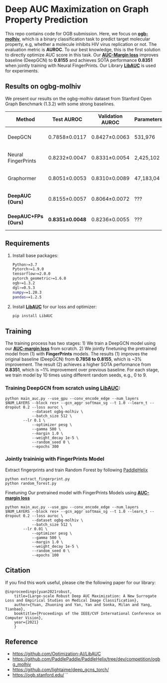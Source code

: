 # Deep AUC Maximization on Graph Property Prediction
This repo contains code for OGB submission. Here, we focus on [**ogb-molhiv**](https://ogb.stanford.edu/docs/leader_graphprop/), which is a binary classification task to predict target molecular property, e.g, whether a molecule inhibits HIV virus replication or not. The evaluation metric is **AUROC**. To our best knowledge, this is the first solution to directly optimize AUC score in this task. Our [**AUC-Margin loss**](https://arxiv.org/pdf/2012.03173.pdf) improves baseline (DeepGCN) to **0.8155** and achieves SOTA performance **0.8351** when jointly training with Neural FingerPrints. Our Library **[LibAUC](https://github.com/Optimization-AI/ICCV2021_DeepAUC)** is used for experiments. 

## Results on ogbg-molhiv
We present our results on the ogbg-molhiv dataset from Stanford Open Graph Benchmark (1.3.2) with some strong baselines. 

| Method             |Test AUROC    |Validation AUROC  | Parameters    | Hardware |
| ------------------ |------------------- | ----------------- | -------------- |----------|
| DeepGCN            | 0.7858±0.0117 | 0.8427±0.0063 | 531,976   | Tesla V100 (32GB) |
| Neural FingerPrints| 0.8232±0.0047 | 0.8331±0.0054 | 2,425,102 | Tesla V100 (32GB) |
| Graphormer         | 0.8051±0.0053 | 0.8310±0.0089 | 47,183,04 | Tesla V100 (16GB) |
| **DeepAUC (Ours)**           | 0.8155±0.0057 | 0.8064±0.0072 | ???  | Tesla V100 (32GB) |
| **DeepAUC+FPs (Ours)**     | **0.8351±0.0048** | 0.8236±0.0055 | ???   | Tesla V100 (32GB) |


## Requirements
1. Install base packages:
    ```bash
    Python>=3.7
    Pytorch>=1.9.0
    tensorflow>=2.0.0
    pytorch_geometric>=1.6.0
    ogb>=1.3.2 
    dgl>=0.5.3 
    numpy==1.20.3
    pandas==1.2.5
    ```   
2. Install [**LibAUC**](https://github.com/Optimization-AI/LibAUC) for our loss and optimizer:
    ```bash
    pip install LibAUC
    ```
    
## Training
The training process has two stages: 1) We train a DeepGCN model using our **[AUC-margin loss](https://arxiv.org/abs/2012.03173)** from scratch. 2) We jointly finetuning the pretrained model from (1) with **FingerPrints** models. The results (1) improves the original baseline (DeepGCN) from **0.7858 to 0.8155**, which is ~3% improvement. The result (2) achieves a higher SOTA performance from **0.8351**, which is ~1% improvement over previous baseline. For each stage, we train model by 10 times using different random seeds, e.g., 0 to 9. 

### Training DeepGCN from scratch using **[LibAUC](https://github.com/Optimization-AI/LibAUC)**:
```
python main_auc.py --use_gpu --conv_encode_edge --num_layers $NUM_LAYERS --block res+ --gcn_aggr softmax_sg --t 1.0 --learn_t --dropout 0.2 --loss auroc \
            --dataset ogbg-molhiv \
            --batch_size 512 \
	    --lr 0.1 \
            --optimizer pesg \
            --gamma 500 \
            --margin 1.0 \
            --weight_decay 1e-5 \
            --random_seed 0 \
            --epochs 300
```

### Jointly traininig with FingerPrints Model
Extract fingerprints and train Random Forest by following [PaddleHelix](https://github.com/PaddlePaddle/PaddleHelix/tree/dev/competition/ogbg_molhiv)
```
python extract_fingerprint.py
python random_forest.py
```
Finetuning Our pretrained model with FingerPrints Models using **[AUC-margin loss](https://arxiv.org/abs/2012.03173)**
```
python main_auc.py --use_gpu --conv_encode_edge --num_layers $NUM_LAYERS --block res+ --gcn_aggr softmax_sg --t 1.0 --learn_t --dropout 0.2 --loss auroc \
            --dataset ogbg-molhiv \
            --batch_size 512 \
	    --lr 0.01 \
            --optimizer pesg \
            --gamma 500 \
            --margin 1.0 \
            --weight_decay 1e-5 \
            --random_seed 0 \
            --epochs 100
```

Citation
---------
If you find this work useful, please cite the following paper for our library:
```
@inproceedings{yuan2021robust,
	title={Large-scale Robust Deep AUC Maximization: A New Surrogate Loss and Empirical Studies on Medical Image Classification},
	author={Yuan, Zhuoning and Yan, Yan and Sonka, Milan and Yang, Tianbao},
	booktitle={Proceedings of the IEEE/CVF International Conference on Computer Vision},
	year={2021}
	}
```

Reference 
---------
- https://github.com/Optimization-AI/LibAUC
- https://github.com/PaddlePaddle/PaddleHelix/tree/dev/competition/ogbg_molhiv
- https://github.com/lightaime/deep_gcns_torch/
- https://ogb.stanford.edu/
``
